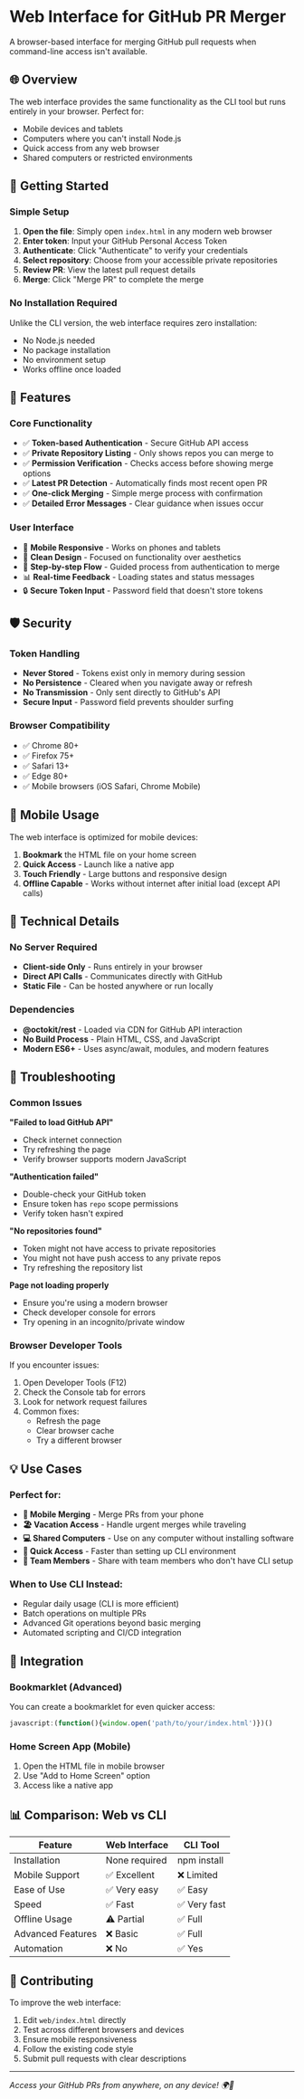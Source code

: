 # Web Interface for GitHub PR Merger

A browser-based interface for merging GitHub pull requests when command-line access isn't available.

## 🌐 Overview

The web interface provides the same functionality as the CLI tool but runs entirely in your browser. Perfect for:
- Mobile devices and tablets
- Computers where you can't install Node.js
- Quick access from any web browser
- Shared computers or restricted environments

## 🚀 Getting Started

### Simple Setup

1. **Open the file**: Simply open `index.html` in any modern web browser
2. **Enter token**: Input your GitHub Personal Access Token
3. **Authenticate**: Click "Authenticate" to verify your credentials
4. **Select repository**: Choose from your accessible private repositories
5. **Review PR**: View the latest pull request details
6. **Merge**: Click "Merge PR" to complete the merge

### No Installation Required

Unlike the CLI version, the web interface requires zero installation:
- No Node.js needed
- No package installation
- No environment setup
- Works offline once loaded

## 🔧 Features

### Core Functionality
- ✅ **Token-based Authentication** - Secure GitHub API access
- ✅ **Private Repository Listing** - Only shows repos you can merge to
- ✅ **Permission Verification** - Checks access before showing merge options
- ✅ **Latest PR Detection** - Automatically finds most recent open PR
- ✅ **One-click Merging** - Simple merge process with confirmation
- ✅ **Detailed Error Messages** - Clear guidance when issues occur

### User Interface
- 📱 **Mobile Responsive** - Works on phones and tablets
- 🎨 **Clean Design** - Focused on functionality over aesthetics
- 🔄 **Step-by-step Flow** - Guided process from authentication to merge
- 📊 **Real-time Feedback** - Loading states and status messages
- 🔒 **Secure Token Input** - Password field that doesn't store tokens

## 🛡️ Security

### Token Handling
- **Never Stored** - Tokens exist only in memory during session
- **No Persistence** - Cleared when you navigate away or refresh
- **No Transmission** - Only sent directly to GitHub's API
- **Secure Input** - Password field prevents shoulder surfing

### Browser Compatibility
- ✅ Chrome 80+
- ✅ Firefox 75+
- ✅ Safari 13+
- ✅ Edge 80+
- ✅ Mobile browsers (iOS Safari, Chrome Mobile)

## 📱 Mobile Usage

The web interface is optimized for mobile devices:

1. **Bookmark** the HTML file on your home screen
2. **Quick Access** - Launch like a native app
3. **Touch Friendly** - Large buttons and responsive design
4. **Offline Capable** - Works without internet after initial load (except API calls)

## 🔧 Technical Details

### No Server Required
- **Client-side Only** - Runs entirely in your browser
- **Direct API Calls** - Communicates directly with GitHub
- **Static File** - Can be hosted anywhere or run locally

### Dependencies
- **@octokit/rest** - Loaded via CDN for GitHub API interaction
- **No Build Process** - Plain HTML, CSS, and JavaScript
- **Modern ES6+** - Uses async/await, modules, and modern features

## 🚨 Troubleshooting

### Common Issues

**"Failed to load GitHub API"**
- Check internet connection
- Try refreshing the page
- Verify browser supports modern JavaScript

**"Authentication failed"**
- Double-check your GitHub token
- Ensure token has `repo` scope permissions
- Verify token hasn't expired

**"No repositories found"**
- Token might not have access to private repositories
- You might not have push access to any private repos
- Try refreshing the repository list

**Page not loading properly**
- Ensure you're using a modern browser
- Check developer console for errors
- Try opening in an incognito/private window

### Browser Developer Tools

If you encounter issues:

1. Open Developer Tools (F12)
2. Check the Console tab for errors
3. Look for network request failures
4. Common fixes:
   - Refresh the page
   - Clear browser cache
   - Try a different browser

## 💡 Use Cases

### Perfect for:
- **📱 Mobile Merging** - Merge PRs from your phone
- **🏖️ Vacation Access** - Handle urgent merges while traveling
- **💻 Shared Computers** - Use on any computer without installing software  
- **🚀 Quick Access** - Faster than setting up CLI environment
- **👥 Team Members** - Share with team members who don't have CLI setup

### When to Use CLI Instead:
- Regular daily usage (CLI is more efficient)
- Batch operations on multiple PRs
- Advanced Git operations beyond basic merging
- Automated scripting and CI/CD integration

## 🔗 Integration

### Bookmarklet (Advanced)
You can create a bookmarklet for even quicker access:

```javascript
javascript:(function(){window.open('path/to/your/index.html')})()
```

### Home Screen App (Mobile)
1. Open the HTML file in mobile browser
2. Use "Add to Home Screen" option
3. Access like a native app

## 📊 Comparison: Web vs CLI

| Feature | Web Interface | CLI Tool |
|---------|---------------|----------|
| Installation | None required | npm install |
| Mobile Support | ✅ Excellent | ❌ Limited |
| Ease of Use | ✅ Very easy | ✅ Easy |
| Speed | ✅ Fast | ✅ Very fast |
| Offline Usage | ⚠️ Partial | ✅ Full |
| Advanced Features | ❌ Basic | ✅ Full |
| Automation | ❌ No | ✅ Yes |

## 🤝 Contributing

To improve the web interface:

1. Edit `web/index.html` directly
2. Test across different browsers and devices
3. Ensure mobile responsiveness
4. Follow the existing code style
5. Submit pull requests with clear descriptions

---

*Access your GitHub PRs from anywhere, on any device! 🌍📱*
